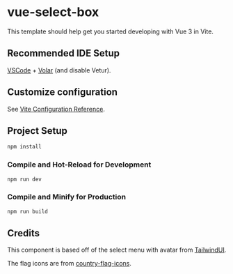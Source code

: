 # vue-select-box

This template should help get you started developing with Vue 3 in Vite.

## Recommended IDE Setup

[VSCode](https://code.visualstudio.com/) + [Volar](https://marketplace.visualstudio.com/items?itemName=Vue.volar) (and disable Vetur).

## Customize configuration

See [Vite Configuration Reference](https://vitejs.dev/config/).

## Project Setup

```sh
npm install
```

### Compile and Hot-Reload for Development

```sh
npm run dev
```

### Compile and Minify for Production

```sh
npm run build
```

## Credits

This component is based off of the select menu with avatar from [TailwindUI](https://tailwindui.com/components/application-ui/forms/select-menus).

The flag icons are from [country-flag-icons](https://gitlab.com/catamphetamine/country-flag-icons).
